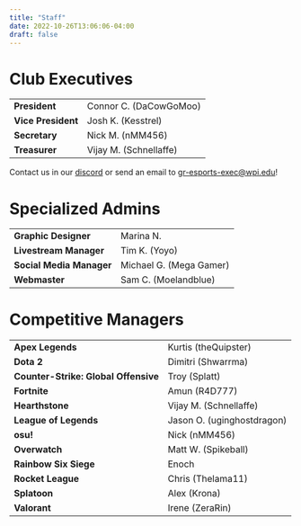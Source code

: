 ```yaml
---
title: "Staff"
date: 2022-10-26T13:06:06-04:00
draft: false
---
```


# Club Executives
|||
| --- | ----------- |
| **President** | Connor C. (DaCowGoMoo) |
| **Vice President** | Josh K. (Kesstrel) |
| **Secretary** | Nick M. (nMM456) |
| **Treasurer** | Vijay M. (Schnellaffe) |

Contact us in our [discord](https://discord.gg/WJ8gEcd) or send an email to [gr-esports-exec@wpi.edu](mailto:gr-esports-exec@wpi.edu)!

# Specialized Admins
|||
| --- | ----------- |
| **Graphic Designer** | Marina N. |
| **Livestream Manager** | Tim K. (Yoyo) |
| **Social Media Manager** | Michael G. (Mega Gamer) |
| **Webmaster** | Sam C. (Moelandblue) |

# Competitive Managers
|||
| --- | ----------- |
| **Apex Legends** | Kurtis (theQuipster) |
| **Dota 2** | Dimitri (Shwarrma)|
| **Counter-Strike: Global Offensive**| Troy (Splatt)|
| **Fortnite** |  Amun (R4D777) |
| **Hearthstone** | Vijay M. (Schnellaffe) |
| **League of Legends** | Jason O. (uginghostdragon) |
| **osu!** | Nick (nMM456) |
| **Overwatch** | Matt W. (Spikeball) |
| **Rainbow Six Siege** | Enoch |
| **Rocket League** | Chris (Thelama11) |
| **Splatoon** | Alex (Krona) |
| **Valorant** | Irene (ZeraRin) |
